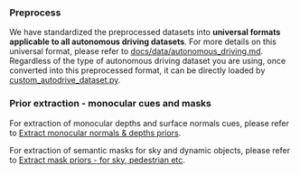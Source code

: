 ### Preprocess

We have standardized the preprocessed datasets into **universal formats applicable to all autonomous driving datasets**. For more details on this universal format, please refer to [docs/data/autonomous_driving.md](../../../docs/data/autonomous_driving.md). Regardless of the type of autonomous driving dataset you are using, once converted into this preprocessed format, it can be directly loaded by [custom_autodrive_dataset.py](custom_autodrive_dataset.py).

### Prior extraction - monocular cues and masks

For extraction of monocular depths and surface normals cues, please refer to [Extract monocular normals & depths priors](../waymo/README.md#extract-monocular-normals--depths-priors). 

For extraction of semantic masks for sky and dynamic objects, please refer to [Extract mask priors -  for sky, pedestrian etc](../waymo/README.md#extract-mask-priors----for-sky-pedestrian-etc).

